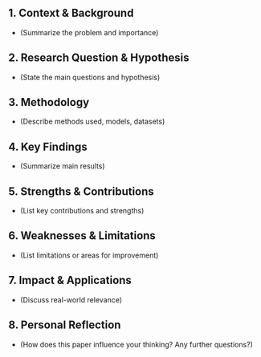 
## 1. Context & Background  
- (Summarize the problem and importance)  

## 2. Research Question & Hypothesis  
- (State the main questions and hypothesis)  

## 3. Methodology  
- (Describe methods used, models, datasets)  

## 4. Key Findings  
- (Summarize main results)  

## 5. Strengths & Contributions  
- (List key contributions and strengths)  

## 6. Weaknesses & Limitations  
- (List limitations or areas for improvement)  

## 7. Impact & Applications  
- (Discuss real-world relevance)  

## 8. Personal Reflection  
- (How does this paper influence your thinking? Any further questions?)  


